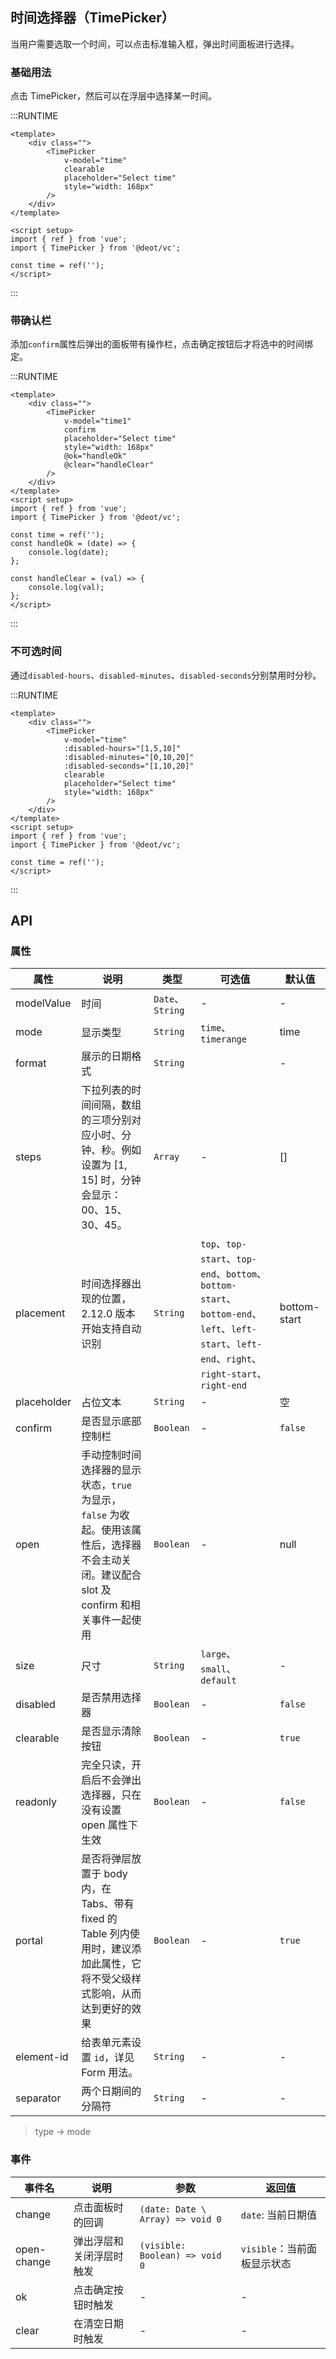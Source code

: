 ## 时间选择器（TimePicker）
当用户需要选取一个时间，可以点击标准输入框，弹出时间面板进行选择。

### 基础用法
点击 TimePicker，然后可以在浮层中选择某一时间。

:::RUNTIME
```vue
<template>
	<div class="">
		<TimePicker
			v-model="time"
			clearable
			placeholder="Select time"
			style="width: 168px"
		/>
	</div>
</template>

<script setup>
import { ref } from 'vue';
import { TimePicker } from '@deot/vc';

const time = ref('');
</script>
```
:::

### 带确认栏
添加`confirm`属性后弹出的面板带有操作栏，点击确定按钮后才将选中的时间绑定。

:::RUNTIME
```vue
<template>
	<div class="">
		<TimePicker
			v-model="time1"
			confirm
			placeholder="Select time"
			style="width: 168px"
			@ok="handleOk"
			@clear="handleClear"
		/>
	</div>
</template>
<script setup>
import { ref } from 'vue';
import { TimePicker } from '@deot/vc';

const time = ref('');
const handleOk = (date) => {
	console.log(date);
};

const handleClear = (val) => {
	console.log(val);
};
</script>
```
:::

### 不可选时间
通过`disabled-hours`、`disabled-minutes`、`disabled-seconds`分别禁用时分秒。

:::RUNTIME
```vue
<template>
	<div class="">
		<TimePicker
			v-model="time"
			:disabled-hours="[1,5,10]"
			:disabled-minutes="[0,10,20]"
			:disabled-seconds="[1,10,20]"
			clearable
			placeholder="Select time"
			style="width: 168px"
		/>
	</div>
</template>
<script setup>
import { ref } from 'vue';
import { TimePicker } from '@deot/vc';

const time = ref('');
</script>
```
:::

## API

### 属性

| 属性          | 说明                                                                                   | 类型              | 可选值                                                                                                                               | 默认值          |
| ----------- | ------------------------------------------------------------------------------------ | --------------- | --------------------------------------------------------------------------------------------------------------------------------- | ------------ |
| modelValue  | 时间                                                                                   | `Date`、`String` | -                                                                                                                                 | -            |
| mode        | 显示类型                                                                                 | `String`        | `time`、`timerange`                                                                                                                | time         |
| format      | 展示的日期格式                                                                              | `String`        |                                                                                                                                   | -            |
| steps       | 下拉列表的时间间隔，数组的三项分别对应小时、分钟、秒。例如设置为 [1, 15] 时，分钟会显示：00、15、30、45。                        | `Array`         | -                                                                                                                                 | []           |
| placement   | 时间选择器出现的位置，2.12.0 版本开始支持自动识别                                                         | `String`        | `top`、`top-start`、`top-end`、`bottom`、`bottom-start`、`bottom-end`、`left`、`left-start`、`left-end`、`right`、`right-start`、`right-end` | bottom-start |
| placeholder | 占位文本                                                                                 | `String`        | -                                                                                                                                 | 空            |
| confirm     | 是否显示底部控制栏                                                                            | `Boolean`       | -                                                                                                                                 | `false`      |
| open        | 手动控制时间选择器的显示状态，`true` 为显示，`false` 为收起。使用该属性后，选择器不会主动关闭。建议配合 slot 及 confirm 和相关事件一起使用 | `Boolean`       | -                                                                                                                                 | null         |
| size        | 尺寸                                                                                   | `String`        | `large`、`small`、`default`                                                                                                         | -            |
| disabled    | 是否禁用选择器                                                                              | `Boolean`       | -                                                                                                                                 | `false`      |
| clearable   | 是否显示清除按钮                                                                             | `Boolean`       | -                                                                                                                                 | `true`       |
| readonly    | 完全只读，开启后不会弹出选择器，只在没有设置 open 属性下生效                                                    | `Boolean`       | -                                                                                                                                 | `false`      |
| portal      | 是否将弹层放置于 body 内，在 Tabs、带有 fixed 的 Table 列内使用时，建议添加此属性，它将不受父级样式影响，从而达到更好的效果           | `Boolean`       | -                                                                                                                                 | `true`       |
| element-id  | 给表单元素设置 `id`，详见 Form 用法。                                                             | `String`        | -                                                                                                                                 | -            |
| separator   | 两个日期间的分隔符                                                                            | `String`        | -                                                                                                                                 | -            |


> type -> mode

### 事件

| 事件名         | 说明           | 参数                               | 返回值                |
| ----------- | ------------ | -------------------------------- | ------------------ |
| change      | 点击面板时的回调     | `(date: Date \ Array) => void 0` | `date`: 当前日期值      |
| open-change | 弹出浮层和关闭浮层时触发 | `(visible: Boolean) => void 0`   | `visible`：当前面板显示状态 |
| ok          | 点击确定按钮时触发    | -                                | -                  |
| clear       | 在清空日期时触发     | -                                | -                  |


